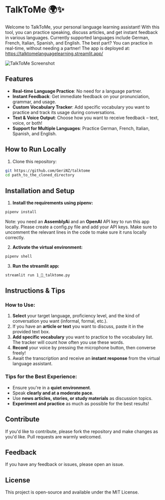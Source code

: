 # TalkToMe 🌍✨

Welcome to TalkToMe, your personal language learning assistant! With this tool, you can practice speaking, discuss articles, and get instant feedback in various languages. Currently supported languages include German, French, Italian, Spanish, and English. The best part? You can practice in real-time, without needing a partner!
The app is deployed at:
https://talktomelanguagelearning.streamlit.app/

![TalkToMe Screenshot](path_to_a_screenshot.png)  

## Features

- **Real-time Language Practice**: No need for a language partner.
- **Instant Feedback**: Get immediate feedback on your pronunciation, grammar, and usage.
- **Custom Vocabulary Tracker**: Add specific vocabulary you want to practice and track its usage during conversations.
- **Text & Voice Output**: Choose how you want to receive feedback – text, voice, or both!
- **Support for Multiple Languages**: Practice German, French, Italian, Spanish, and English.

## How to Run Locally

1. Clone this repository:

```bash
git https://github.com/GeriNZ/talktome
cd path_to_the_cloned_directory
```

## Installation and Setup

1. **Install the requirements using pipenv:**
```bash
pipenv install
```
Note: you need an **AssemblyAi** and an **OpenAI** API key to run this app locally.
Please create a config.py file and add your API keys. Make sure to uncomment the relevant lines in the code to make sure it runs locally correctly.

2. **Activate the virtual environment:**
```bash
pipenv shell
```
3. **Run the streamlit app:**
```bash
streamlit run 1_🎤_talktome.py
```
## Instructions & Tips

### How to Use:

1. **Select** your target language, proficiency level, and the kind of conversation you want (informal, formal, etc.).
2. If you have an **article or text** you want to discuss, paste it in the provided text box.
3. **Add specific vocabulary** you want to practice to the vocabulary list. The tracker will count how often you use these words.
4. **Record** your voice by pressing the microphone button, then converse freely!
5. Await the transcription and receive an **instant response** from the virtual language assistant.

### Tips for the Best Experience:

- Ensure you're in a **quiet environment**.
- Speak **clearly and at a moderate pace**.
- Use **news articles, stories, or study materials** as discussion topics.
- **Experiment and practice** as much as possible for the best results!

## Contribute

If you'd like to contribute, please fork the repository and make changes as you'd like. Pull requests are warmly welcomed.

## Feedback

If you have any feedback or issues, please open an issue.

## License

This project is open-source and available under the MIT License.
